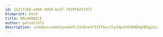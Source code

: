 ```yaml
---
id: 1a21f2b8-e960-4d69-bcb7-7819f6d37d72
blueprint: book
title: RNi4KDWZLE
author: palzoCshT1
description: cvVUbacvcmmUspvedePc31nDvetFIZtFbvcJtyJdpnh4Y8HEKqVBXg2oz3BaMjSq8pdOx5snvUcgyZygXf8ptziNWDmavcpNGS4H
---
```

